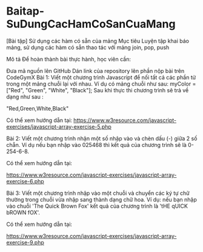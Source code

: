 # Baitap-SuDungCacHamCoSanCuaMang
[Bài tập] Sử dụng các hàm có sẵn của mảng
Mục tiêu
Luyện tập khai báo mảng, sử dụng các hàm có sẵn thao tác với mảng join, pop, push

Mô tả
Để hoàn thành bài thực hành, học viên cần:

Đưa mã nguồn lên GitHub
Dán link của repository lên phần nộp bài trên CodeGymX
Bài 1: Viết một chương trình Javascript để nối tất cả các phần tử trong một mảng chuỗi lại với nhau. Ví dụ có mảng chuỗi như sau: myColor = ["Red", "Green", "White", "Black"];
Sau khi thực thi chương trình sẽ trả về dạng như sau : 

"Red,Green,White,Black"

Có thể xem hướng dẫn tại: https://www.w3resource.com/javascript-exercises/javascript-array-exercise-5.php

Bài 2: Viết một chương trình nhận một số nhập vào và chèn dấu (-) giữa 2  số chẵn. Ví dụ nếu bạn nhập vào 025468 thì kết quả của chương trình sẽ là 0-254-6-8.

Có thể xem hướng dẫn tại:

https://www.w3resource.com/javascript-exercises/javascript-array-exercise-6.php

Bài 3: Viết một chương trình nhập vào một chuỗi và chuyển các ký tự chữ thường trong chuỗi vừa nhập sang thành dạng chữ hoa. Ví dụ: nếu bạn nhập vào chuỗi 'The Quick Brown Fox' kết quả của chương trình là 'tHE qUICK bROWN fOX'.

Có thể xem hướng dẫn tại:

https://www.w3resource.com/javascript-exercises/javascript-array-exercise-9.php
